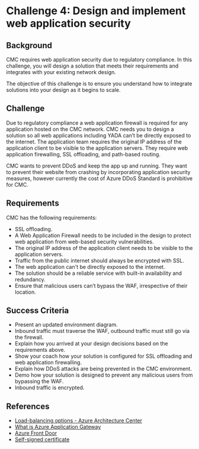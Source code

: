 # Challenge 4: Design and implement web application security

## Background

CMC requires web application security due to regulatory compliance. In this challenge, you will design a solution that meets their requirements and integrates with your existing network design.

The objective of this challenge is to ensure you understand how to integrate solutions into your design as it begins to scale.

## Challenge

Due to regulatory compliance a web application firewall is required for any application hosted on the CMC network. CMC needs you to design a solution so all web applications including YADA can’t be directly exposed to the internet. The application team requires the original IP address of the application client to be visible to the application servers. They require web application firewalling, SSL offloading, and path-based routing.

CMC wants to prevent DDoS and keep the app up and running. They want to prevent their website from crashing by incorporating application security measures, however currently the cost of Azure DDoS Standard is prohibitive for CMC.

## Requirements

CMC has the following requirements:

- SSL offloading.
- A Web Application Firewall needs to be included in the design to protect web application from web-based security vulnerabilities.
- The original IP address of the application client needs to be visible to the application servers.
- Traffic from the public internet should always be encrypted with SSL.
- The web application can't be directly exposed to the internet.
- The solution should be a reliable service with built-in availability and redundancy.
- Ensure that malicious users can’t bypass the WAF, irrespective of their location.

## Success Criteria

- Present an updated environment diagram.
- Inbound traffic must traverse the WAF, outbound traffic must still go via the firewall.
- Explain how you arrived at your design decisions based on the requirements above.
- Show your coach how your solution is configured for SSL offloading and web application firewalling.
- Explain how DDoS attacks are being prevented in the CMC environment.
- Demo how your solution is designed to prevent any malicious users from bypassing the WAF.
- Inbound traffic is encrypted.

## References

- [Load-balancing options - Azure Architecture Center](https://learn.microsoft.com/en-us/azure/architecture/guide/technology-choices/load-balancing-overview?toc=%2Fazure%2Fnetworking%2Ffundamentals%2Ftoc.json)
- [What is Azure Application Gateway](https://learn.microsoft.com/en-us/azure/application-gateway/overview?toc=%2Fazure%2Fnetworking%2Ffundamentals%2Ftoc.json)
- [Azure Front Door](https://learn.microsoft.com/en-us/azure/frontdoor/front-door-overview?toc=%2Fazure%2Fnetworking%2Ffundamentals%2Ftoc.json)
- [Self-signed certificate](https://learn.microsoft.com/en-us/azure/active-directory/develop/howto-create-self-signed-certificate)
